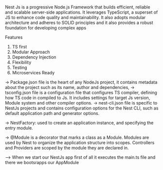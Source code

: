 Nest Js is a progressive Node.js Framework that builds efficient, reliable and scalable server-side applications.
It leverages TypeScript, a superset of JS to enhance code quality and maintainability. 
It also adopts modular architecture and adheres to SOLID principles and it also provides a robust foundation for developing complex apps

Features
1. TS first
2. Modular Approach
3. Dependency Injection
4. Flexibility
5. Testing
6. Microservices Ready


-> Package.json file is the heart of any NodeJs project, it contains metadata about the project such as its name, author and dependencies,
-> tsconfig.json file is a configuration file that configures TS compiler, defining how TS code in compiled to Js. It includes settings for target Js version, Module system and other compiler options.
-> nest-cli.json file is specific to NestJs projects and contains configuration options for the Nest CLI, such as default application path and generator options.

-> NestFactory: used to create an application instance, and specifying the entry module.

-> @Module is a decorator that marks a class as a Module.
Modules are used by Nest to organize the application structure into scopes.
Controllers and Providers are scoped by the module they are declared in. 


--> When we start our NestJs app first of all it executes the main.ts file and there we bootsrapps our AppModule